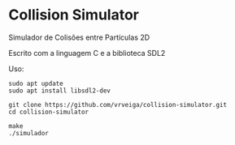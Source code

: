 # Collision Simulator
Simulador de Colisões entre Partículas 2D

Escrito com a linguagem C e a biblioteca SDL2

Uso:
```
sudo apt update
sudo apt install libsdl2-dev

git clone https://github.com/vrveiga/collision-simulator.git
cd collision-simulator

make
./simulador
```